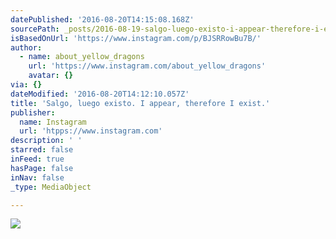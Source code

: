 ```yaml
---
datePublished: '2016-08-20T14:15:08.168Z'
sourcePath: _posts/2016-08-19-salgo-luego-existo-i-appear-therefore-i-exist.md
isBasedOnUrl: 'https://www.instagram.com/p/BJSRRowBu7B/'
author:
  - name: about_yellow_dragons
    url: 'https://www.instagram.com/about_yellow_dragons'
    avatar: {}
via: {}
dateModified: '2016-08-20T14:12:10.057Z'
title: 'Salgo, luego existo. I appear, therefore I exist.'
publisher:
  name: Instagram
  url: 'htpps://www.instagram.com'
description: ' '
starred: false
inFeed: true
hasPage: false
inNav: false
_type: MediaObject

---
```

![](https://imgflo.herokuapp.com/graph/vahj1ThiexotieMo/d4a95e384f0cd2fbe6fd1c4c9981cd37/noop.jpg?input=https%3A%2F%2Fscontent.cdninstagram.com%2Ft51.2885-15%2Fs640x640%2Fsh0.08%2Fe35%2F13671323_1147083805383585_1218107982_n.jpg%3Fig_cache_key%3DMTMyMDE5MzYxOTU1MDIwMzU4NQ%253D%253D.2)